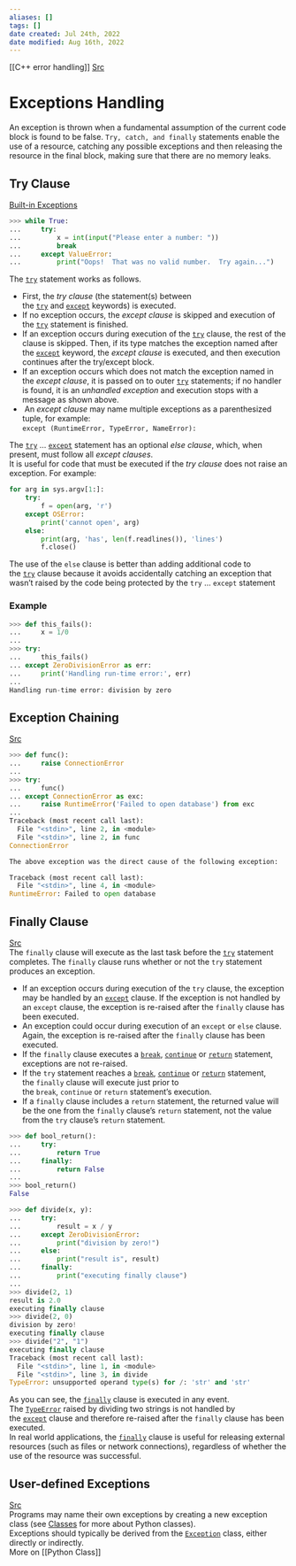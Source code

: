 ```yaml
---
aliases: []
tags: [] 
date created: Jul 24th, 2022
date modified: Aug 16th, 2022
---
```

[[C++ error handling]]
[Src](https://docs.python.org/3/tutorial/errors.html)

# Exceptions Handling
An exception is thrown when a fundamental assumption of the current code block is found to be false.
`Try, catch, and finally` statements enable the use of a resource, catching any possible exceptions and then releasing the resource in the final block, making sure that there are no memory leaks.

## Try Clause
[Built-in Exceptions](https://docs.python.org/3/library/exceptions.html#bltin-exceptions)

```python
>>> while True:
...     try:
...         x = int(input("Please enter a number: "))
...         break
...     except ValueError:
...         print("Oops!  That was no valid number.  Try again...")
```

The [`try`](https://docs.python.org/3/reference/compound_stmts.html#try) statement works as follows.
-   First, the _try clause_ (the statement(s) between the [`try`](https://docs.python.org/3/reference/compound_stmts.html#try) and [`except`](https://docs.python.org/3/reference/compound_stmts.html#except) keywords) is executed.
-   If no exception occurs, the _except clause_ is skipped and execution of the [`try`](https://docs.python.org/3/reference/compound_stmts.html#try) statement is finished.
-   If an exception occurs during execution of the [`try`](https://docs.python.org/3/reference/compound_stmts.html#try) clause, the rest of the clause is skipped. Then, if its type matches the exception named after the [`except`](https://docs.python.org/3/reference/compound_stmts.html#except) keyword, the _except clause_ is executed, and then execution continues after the try/except block.
-   If an exception occurs which does not match the exception named in the _except clause_, it is passed on to outer [`try`](https://docs.python.org/3/reference/compound_stmts.html#try) statements; if no handler is found, it is an _unhandled exception_ and execution stops with a message as shown above.
-  An _except clause_ may name multiple exceptions as a parenthesized tuple, for example:  
	`except (RuntimeError, TypeError, NameError):`

The [`try`](https://docs.python.org/3/reference/compound_stmts.html#try) … [`except`](https://docs.python.org/3/reference/compound_stmts.html#except) statement has an optional _else clause_, which, when present, must follow all _except clauses_.  
It is useful for code that must be executed if the _try clause_ does not raise an exception. For example:

```python
for arg in sys.argv[1:]:
    try:
        f = open(arg, 'r')
    except OSError:
        print('cannot open', arg)
    else:
        print(arg, 'has', len(f.readlines()), 'lines')
        f.close()
```

The use of the `else` clause is better than adding additional code to the [`try`](https://docs.python.org/3/reference/compound_stmts.html#try) clause because it avoids accidentally catching an exception that wasn’t raised by the code being protected by the `try` … `except` statement

### Example

```python
>>> def this_fails():
...     x = 1/0
...
>>> try:
...     this_fails()
... except ZeroDivisionError as err:
...     print('Handling run-time error:', err)
...
Handling run-time error: division by zero
```

## Exception Chaining
[Src](https://docs.python.org/3/tutorial/errors.html#exception-chaining)

```python
>>> def func():
...     raise ConnectionError
...
>>> try:
...     func()
... except ConnectionError as exc:
...     raise RuntimeError('Failed to open database') from exc
...
Traceback (most recent call last):
  File "<stdin>", line 2, in <module>
  File "<stdin>", line 2, in func
ConnectionError

The above exception was the direct cause of the following exception:

Traceback (most recent call last):
  File "<stdin>", line 4, in <module>
RuntimeError: Failed to open database
```

## Finally Clause
[Src](https://docs.python.org/3/tutorial/errors.html#defining-clean-up-actions)  
The `finally` clause will execute as the last task before the [`try`](https://docs.python.org/3/reference/compound_stmts.html#try) statement completes. The `finally` clause runs whether or not the `try` statement produces an exception.
-   If an exception occurs during execution of the `try` clause, the exception may be handled by an [`except`](https://docs.python.org/3/reference/compound_stmts.html#except) clause. If the exception is not handled by an `except` clause, the exception is re-raised after the `finally` clause has been executed.
-   An exception could occur during execution of an `except` or `else` clause. Again, the exception is re-raised after the `finally` clause has been executed.
-   If the `finally` clause executes a [`break`](https://docs.python.org/3/reference/simple_stmts.html#break), [`continue`](https://docs.python.org/3/reference/simple_stmts.html#continue) or [`return`](https://docs.python.org/3/reference/simple_stmts.html#return) statement, exceptions are not re-raised.
-   If the `try` statement reaches a [`break`](https://docs.python.org/3/reference/simple_stmts.html#break), [`continue`](https://docs.python.org/3/reference/simple_stmts.html#continue) or [`return`](https://docs.python.org/3/reference/simple_stmts.html#return) statement, the `finally` clause will execute just prior to the `break`, `continue` or `return` statement’s execution.
-   If a `finally` clause includes a `return` statement, the returned value will be the one from the `finally` clause’s `return` statement, not the value from the `try` clause’s `return` statement.

```python
>>> def bool_return():
...     try:
...         return True
...     finally:
...         return False
...
>>> bool_return()
False

>>> def divide(x, y):
...     try:
...         result = x / y
...     except ZeroDivisionError:
...         print("division by zero!")
...     else:
...         print("result is", result)
...     finally:
...         print("executing finally clause")
...
>>> divide(2, 1)
result is 2.0
executing finally clause
>>> divide(2, 0)
division by zero!
executing finally clause
>>> divide("2", "1")
executing finally clause
Traceback (most recent call last):
  File "<stdin>", line 1, in <module>
  File "<stdin>", line 3, in divide
TypeError: unsupported operand type(s) for /: 'str' and 'str'
```

As you can see, the [`finally`](https://docs.python.org/3/reference/compound_stmts.html#finally) clause is executed in any event. The [`TypeError`](https://docs.python.org/3/library/exceptions.html#TypeError "TypeError") raised by dividing two strings is not handled by the [`except`](https://docs.python.org/3/reference/compound_stmts.html#except) clause and therefore re-raised after the `finally` clause has been executed.  
In real world applications, the [`finally`](https://docs.python.org/3/reference/compound_stmts.html#finally) clause is useful for releasing external resources (such as files or network connections), regardless of whether the use of the resource was successful.

## User-defined Exceptions
[Src](https://docs.python.org/3/tutorial/errors.html#user-defined-exceptions)  
Programs may name their own exceptions by creating a new exception class (see [Classes](https://docs.python.org/3/tutorial/classes.html#tut-classes) for more about Python classes).  
Exceptions should typically be derived from the [`Exception`](https://docs.python.org/3/library/exceptions.html#Exception "Exception") class, either directly or indirectly.  
More on [[Python Class]]
